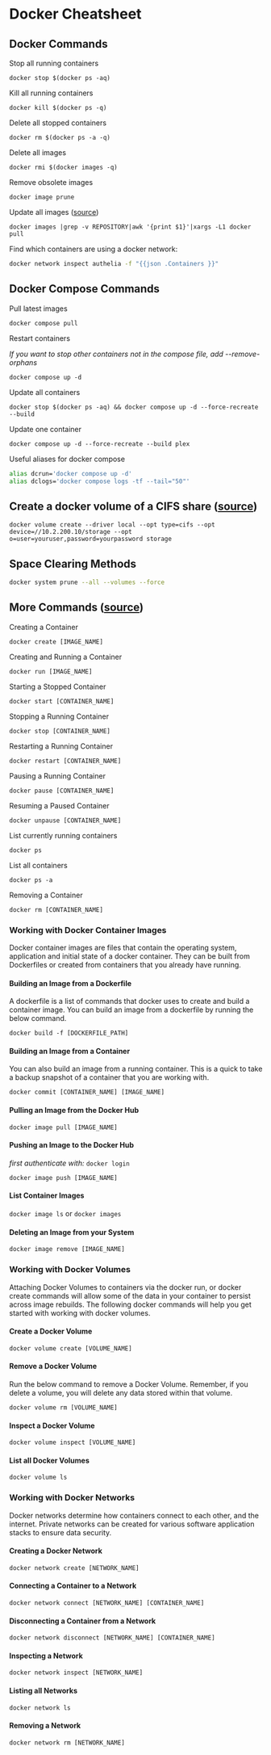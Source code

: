 # Docker Cheatsheet

## Docker Commands

Stop all running containers

`docker stop $(docker ps -aq)`

Kill all running containers

`docker kill $(docker ps -q)`

Delete all stopped containers

`docker rm $(docker ps -a -q)`

Delete all images

`docker rmi $(docker images -q)`

Remove obsolete images

`docker image prune`

Update all images ([source](http://www.googlinux.com/update-all-docker-images/index.html))

`docker images |grep -v REPOSITORY|awk '{print $1}'|xargs -L1 docker pull`

Find which containers are using a docker network:

```sh
docker network inspect authelia -f "{{json .Containers }}"
```

## Docker Compose Commands

Pull latest images

`docker compose pull`

Restart containers

*If you want to stop other containers not in the compose file, add --remove-orphans*

`docker compose up -d`

Update all containers

`docker stop $(docker ps -aq) && docker compose up -d --force-recreate --build`

Update one container

`docker compose up -d --force-recreate --build plex`

Useful aliases for docker compose

```sh
alias dcrun='docker compose up -d'
alias dclogs='docker compose logs -tf --tail="50"'
```

## Create a docker volume of a CIFS share ([source](https://stackoverflow.com/questions/50239386/docker-add-network-drive-as-volume-on-windows))

`docker volume create --driver local --opt type=cifs --opt device=//10.2.200.10/storage --opt o=user=youruser,password=yourpassword storage`

## Space Clearing Methods

```sh
docker system prune --all --volumes --force
```

## More Commands ([source](https://www.reddit.com/r/selfhosted/comments/g3p37k/25_basic_docker_commands_for_beginners/fntnfr9/?context=1))

Creating a Container

`docker create [IMAGE_NAME]`

Creating and Running a Container

`docker run [IMAGE_NAME]`

Starting a Stopped Container

`docker start [CONTAINER_NAME]`

Stopping a Running Container

`docker stop [CONTAINER_NAME]`

Restarting a Running Container

`docker restart [CONTAINER_NAME]`

Pausing a Running Container

`docker pause [CONTAINER_NAME]`

Resuming a Paused Container

`docker unpause [CONTAINER_NAME]`

List currently running containers

`docker ps`

List all containers

`docker ps -a`

Removing a Container

`docker rm [CONTAINER_NAME]`

### Working with Docker Container Images

Docker container images are files that contain the operating system, application and initial state of a docker container. They can be built from Dockerfiles or created from containers that you already have running.

#### Building an Image from a Dockerfile

A dockerfile is a list of commands that docker uses to create and build a container image. You can build an image from a dockerfile by running the below command.

`docker build -f [DOCKERFILE_PATH]`

#### Building an Image from a Container

You can also build an image from a running container. This is a quick to take a backup snapshot of a container that you are working with.

`docker commit [CONTAINER_NAME] [IMAGE_NAME]`

#### Pulling an Image from the Docker Hub

`docker image pull [IMAGE_NAME]`

#### Pushing an Image to the Docker Hub

_first authenticate with:_ `docker login`

`docker image push [IMAGE_NAME]`

#### List Container Images

`docker image ls` or `docker images`

#### Deleting an Image from your System

`docker image remove [IMAGE_NAME]`

### Working with Docker Volumes

Attaching Docker Volumes to containers via the docker run, or docker create commands will allow some of the data in your container to persist across image rebuilds. The following docker commands will help you get started with working with docker volumes.

#### Create a Docker Volume

`docker volume create [VOLUME_NAME]`

#### Remove a Docker Volume

Run the below command to remove a Docker Volume. Remember, if you delete a volume, you will delete any data stored within that volume.

`docker volume rm [VOLUME_NAME]`

#### Inspect a Docker Volume

`docker volume inspect [VOLUME_NAME]`

#### List all Docker Volumes

`docker volume ls`

### Working with Docker Networks

Docker networks determine how containers connect to each other, and the internet. Private networks can be created for various software application stacks to ensure data security.

#### Creating a Docker Network

`docker network create [NETWORK_NAME]`

#### Connecting a Container to a Network

`docker network connect [NETWORK_NAME] [CONTAINER_NAME]`

#### Disconnecting a Container from a Network

`docker network disconnect [NETWORK_NAME] [CONTAINER_NAME]`

#### Inspecting a Network

`docker network inspect [NETWORK_NAME]`

#### Listing all Networks

`docker network ls`

#### Removing a Network

`docker network rm [NETWORK_NAME]`
